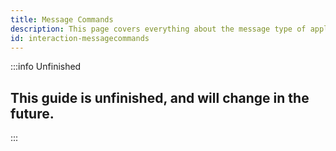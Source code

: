 ```yaml
---
title: Message Commands
description: This page covers everything about the message type of application commands.
id: interaction-messagecommands
---
```


:::info Unfinished
## This guide is unfinished, and will change in the future.  
:::